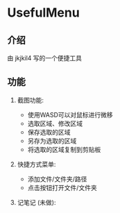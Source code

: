 # UsefulMenu

## 介绍

由 jkjkil4 写的一个便捷工具

## 功能

1. 截图功能:
    - 使用WASD可以对鼠标进行微移
    - 选取区域、修改区域
    - 保存选取的区域
    - 另存为选取的区域
    - 将选取的区域复制到剪贴板

2. 快捷方式菜单:
    - 添加文件/文件夹/路径
    - 点击按钮打开文件/文件夹

3. 记笔记 (未做):
